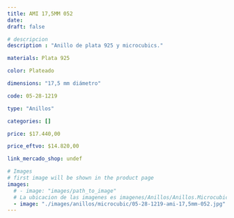 ```yaml
---
title: AMI 17,5MM 052
date: 
draft: false

# descripcion
description : "Anillo de plata 925 y microcubics."

materials: Plata 925

color: Plateado

dimensions: "17,5 mm diámetro"

code: 05-28-1219

type: "Anillos"

categories: []

price: $17.440,00

price_eftvo: $14.820,00

link_mercado_shop: undef

# Images
# first image will be shown in the product page
images:
  # - image: "images/path_to_image"
  # La ubicacion de las imagenes es imagenes/Anillos/Anillos.Microcubic/05-28-1219-ami-17,5mm-052
  - image: "./images/anillos/microcubic/05-28-1219-ami-17,5mm-052.jpg"
---
```

